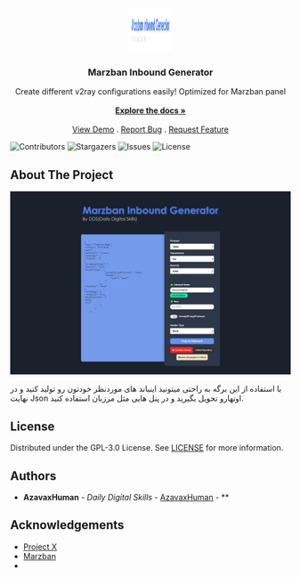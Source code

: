 <br/>
<p align="center">
  <a href="https://github.com/azavaxhuman/MarzbanInboundGenerator">
    <img src="/logo.png" alt="Logo" width="80" height="80">
  </a>

  <h3 align="center">Marzban Inbound Generator</h3>

  <p align="center">
    Create different v2ray configurations easily! Optimized for Marzban panel
    <br/>
    <br/>
    <a href="https://github.com/azavaxhuman/MarzbanInboundGenerator"><strong>Explore the docs »</strong></a>
    <br/>
    <br/>
    <a href="https://github.com/azavaxhuman/MarzbanInboundGenerator">View Demo</a>
    .
    <a href="https://github.com/azavaxhuman/MarzbanInboundGenerator/issues">Report Bug</a>
    .
    <a href="https://github.com/azavaxhuman/MarzbanInboundGenerator/issues">Request Feature</a>
  </p>
</p>

![Contributors](https://img.shields.io/github/contributors/azavaxhuman/MarzbanInboundGenerator?color=dark-green) ![Stargazers](https://img.shields.io/github/stars/azavaxhuman/MarzbanInboundGenerator?style=social) ![Issues](https://img.shields.io/github/issues/azavaxhuman/MarzbanInboundGenerator) ![License](https://img.shields.io/github/license/azavaxhuman/MarzbanInboundGenerator) 

## About The Project

![Screen Shot](/Preview.png)

با استفاده از این برگه به راحتی میتونید اینباند های موردنظر خودتون رو تولید کنید و در نهایت Json اونهارو تحویل بگیرید و در پنل هایی مثل مرزبان استفاده کنید.


## License

Distributed under the GPL-3.0 License. See [LICENSE](https://github.com/azavaxhuman/MarzbanInboundGenerator/blob/main/LICENSE.md) for more information.

## Authors

* **AzavaxHuman** - *Daily Digital Skills* - [AzavaxHuman](https://github.com/azavaxhuman) - **

## Acknowledgements

* [Project X](https://xtls.github.io/)
* [Marzban](https://github.com/Gozargah/Marzban)
* []()
